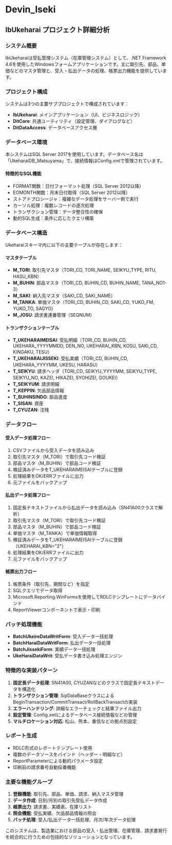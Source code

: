 # Devin_Iseki

## IbUkeharai プロジェクト詳細分析

### システム概要
IbUkeharaiは受払管理システム（在庫管理システム）として、.NET Framework 4.6を使用したWindowsフォームアプリケーションです。主に取引先、部品、単価などのマスタ管理と、受入・払出データの処理、帳票出力機能を提供しています。

### プロジェクト構成
システムは3つの主要サブプロジェクトで構成されています：
- **IbUkeharai**: メインアプリケーション（UI、ビジネスロジック）
- **DitCore**: 共通ユーティリティ（設定管理、ダイアログなど）
- **DitDataAccess**: データベースアクセス層

### データベース環境
本システムはSQL Server 2017を使用しています。データベース名は「UkeharaiDB_Matsuyama」で、接続情報はConfig.xmlで管理されています。

#### 特徴的なSQL機能
- FORMAT関数：日付フォーマット処理（SQL Server 2012以降）
- EOMONTH関数：月末日付取得（SQL Server 2012以降）
- ストアドプロシージャ：複雑なデータ処理をサーバー側で実行
- カーソル処理：複数レコードの逐次処理
- トランザクション管理：データ整合性の確保
- 動的SQL生成：条件に応じたクエリ構築

### データベース構造
Ukeharaiスキーマ内に以下の主要テーブルが存在します：

#### マスタテーブル
- **M_TORI**: 取引先マスタ（TORI_CD, TORI_NAME, SEIKYU_TYPE, RITU, HASU_KBN）
- **M_BUHIN**: 部品マスタ（TORI_CD, BUHIN_CD, BUHIN_NAME, TANA_NO1-3）
- **M_SAKI**: 納入先マスタ（SAKI_CD, SAKI_NAME）
- **M_TANKA**: 単価マスタ（TORI_CD, BUHIN_CD, SAKI_CD, YUKO_FM, YUKO_TO, SAGYO）
- **M_JOSU**: 請求書連番管理（SEQNUM）

#### トランザクションテーブル
- **T_UKEHARAIMEISAI**: 受払明細（TORI_CD, BUHIN_CD, UKEHARA_YYYYMMDD, DEN_NO, UKEHARAI_KBN, KOSU, SAKI_CD, KINGAKU, TESU）
- **T_UKEHARAIJISSEKI**: 受払実績（TORI_CD, BUHIN_CD, UKEHARA_YYYYMM, UKESU, HARASU）
- **T_SEIKYU**: 請求ヘッダ（TORI_CD, SEIKYU_YYYYMM, SEIKYU_TYPE, SEIKYU_NO, KAZEI, HIKAZEI, SYOHIZEI, GOUKEI）
- **T_SEIKYUM**: 請求明細
- **T_KEPPIN**: 欠品部品情報
- **T_BUHINSINDO**: 部品進度
- **T_SISAN**: 資産
- **T_CYUZAN**: 注残

### データフロー

#### 受入データ処理フロー
1. CSVファイルから受入データを読み込み
2. 取引先マスタ（M_TORI）で取引先コード検証
3. 部品マスタ（M_BUHIN）で部品コード検証
4. 検証済みデータをT_UKEHARAIMEISAIテーブルに登録
5. 処理結果をOK/ERRファイルに出力
6. 元ファイルをバックアップ

#### 払出データ処理フロー
1. 固定長テキストファイルから払出データを読み込み（SN41A00クラスで解析）
2. 取引先マスタ（M_TORI）で取引先コード検証
3. 部品マスタ（M_BUHIN）で部品コード検証
4. 単価マスタ（M_TANKA）で単価情報取得
5. 検証済みデータをT_UKEHARAIMEISAIテーブルに登録（UKEHARAI_KBN="2"）
6. 処理結果をOK/ERRファイルに出力
7. 元ファイルをバックアップ

#### 帳票出力フロー
1. 帳票条件（取引先、期間など）を指定
2. SQLクエリでデータ取得
3. Microsoft.Reporting.WinFormsを使用してRDLCテンプレートにデータバインド
4. ReportViewerコンポーネントで表示・印刷

### バッチ処理機能
- **BatchUkeireDataWritForm**: 受入データ一括処理
- **BatchHaraiDataWritForm**: 払出データ一括処理
- **BatchJissekiForm**: 実績データ一括処理
- **UkeHaraiDataWrit**: 受払データ書き込み処理エンジン

### 特徴的な実装パターン
1. **固定長データ処理**: SN41A00, CYUZANなどのクラスで固定長テキストデータを構造化
2. **トランザクション管理**: SqlDataBaseクラスによるBeginTransaction/CommitTransact/RollBackTransactの実装
3. **エラーハンドリング**: 詳細なエラーチェックと結果ファイル出力
4. **設定管理**: Config.xmlによるデータベース接続情報などの管理
5. **マルチロケーション対応**: 松山、熊本、重信などの拠点別設定

### レポート生成
- RDLC形式のレポートテンプレート使用
- 複数のデータソースをバインド（ヘッダー・明細など）
- ReportParameterによる動的パラメータ設定
- 印刷前の請求番号自動採番機能

### 主要な機能グループ
1. **登録機能**: 取引先、部品、単価、請求、納入マスタ管理
2. **データ作成**: 日別/月別の取引先受払データ作成
3. **帳票出力**: 請求書、実績表、在庫リスト
4. **照会機能**: 受払実績、欠品部品情報の照会
5. **バッチ処理**: 受入/払出データ一括処理、月次/年次データ処理

このシステムは、製造業における部品の受入・払出管理、在庫管理、請求書発行を統合的に行うための包括的なソリューションとなっています。
